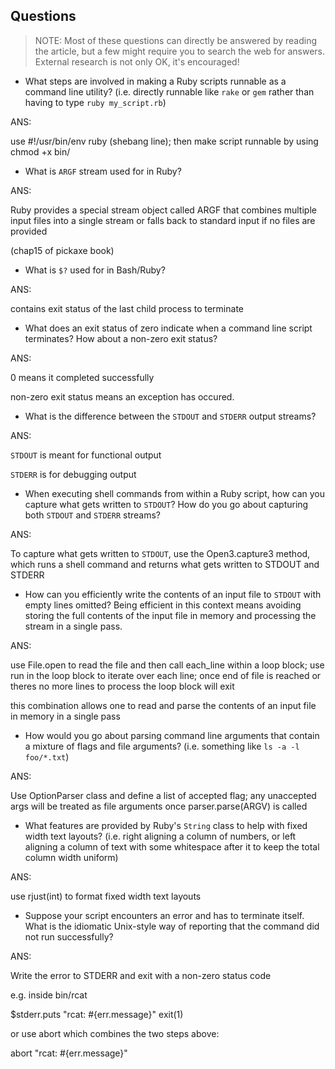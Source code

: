 ## Questions

> NOTE: Most of these questions can directly be answered by reading
> the article, but a few might require you to search the web for
> answers. External research is not only OK, it's encouraged!

* What steps are involved in making a Ruby scripts runnable as a
command line utility? (i.e. directly runnable like `rake` or `gem`
rather than having to type `ruby my_script.rb`)

ANS:

use #!/usr/bin/env ruby (shebang line); then make script runnable by using
chmod +x bin/<myscript>

* What is `ARGF` stream used for in Ruby?

ANS:

Ruby provides a special stream object called ARGF that combines multiple input files into a single stream or falls back to standard input if no files are provided

(chap15 of pickaxe book)


* What is `$?` used for in Bash/Ruby?

ANS:

contains exit status of the last child process to terminate

* What does an exit status of zero indicate when a command line script
terminates? How about a non-zero exit status?

ANS:

0 means it completed successfully

non-zero exit status means an exception has occured.



* What is the difference between the `STDOUT` and `STDERR` output streams?

ANS:

`STDOUT` is meant for functional output

`STDERR` is for debugging output

* When executing shell commands from within a Ruby script, how can you capture
what gets written to `STDOUT`? How do you go about capturing both `STDOUT` and
`STDERR` streams?

ANS:

To capture what gets written to `STDOUT`, use the Open3.capture3 method,
which runs a shell command and returns what gets written to STDOUT and
STDERR


* How can you efficiently write the contents of an input file
to `STDOUT` with empty lines omitted? Being efficient in this context
means avoiding storing the full contents of the input file in memory
and processing the stream in a single pass.

ANS:

use File.open to read the file and then call each_line within a loop block;
use run in the loop block to iterate over each line; once end of file is reached
or theres no more lines to process the loop block will exit

this combination allows one to read and parse the contents of an input file
in memory in a single pass

* How would you go about parsing command line arguments that contain a mixture
of flags and file arguments? (i.e. something like `ls -a -l foo/*.txt`)

ANS:

Use OptionParser class and define a list of accepted flag; any unaccepted args
will be treated as file arguments once parser.parse(ARGV) is called

* What features are provided by Ruby's `String` class to help with fixed width
text layouts? (i.e. right aligning a column of numbers, or left aligning a
column of text with some whitespace after it to keep the total
column width uniform)

ANS:

use rjust(int) to format fixed width text layouts



* Suppose your script encounters an error and has to terminate itself. What is
the idiomatic Unix-style way of reporting that the command did not run
successfully?

ANS:

Write the error to STDERR and exit with a non-zero status code

e.g. inside bin/rcat

$stderr.puts "rcat: #{err.message}"
exit(1)

or use abort which combines the two steps above:

abort "rcat: #{err.message}"
